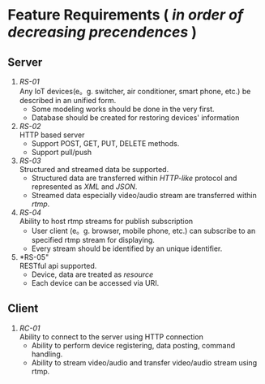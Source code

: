 Feature Requirements ( *in order of decreasing precendences* )
====================
## Server
1. *RS-01*  
Any IoT devices(e。g. switcher, air conditioner, smart phone, etc.) be described in an unified form.
	* Some modeling works should be done in the very first.
	* Database should be created for restoring devices' information
2. *RS-02*  
HTTP based server
	* Support POST, GET, PUT, DELETE methods.
	* Support pull/push
3. *RS-03*  
Structured and streamed data be supported. 
	* Structured data are transferred within *HTTP-like* protocol and represented as *XML* and *JSON*.
	* Streamed data especially video/audio stream are  transferred within *rtmp*.
4. *RS-04*  
Ability to host rtmp streams for publish subscription
	* User client (e。g. browser, mobile phone, etc.) can subscribe to an specified rtmp stream for displaying.
	* Every stream should be identified by an unique identifier.
5. *RS-05"  
RESTful api supported.
	* Device, data are treated as *resource*
	* Each device can be accessed via URI.

## Client
1. *RC-01*  
Ability to connect to the server using HTTP connection
	* Ability to perform device registering, data posting, command handling.
	* Ability to stream video/audio and transfer video/audio stream using rtmp.
